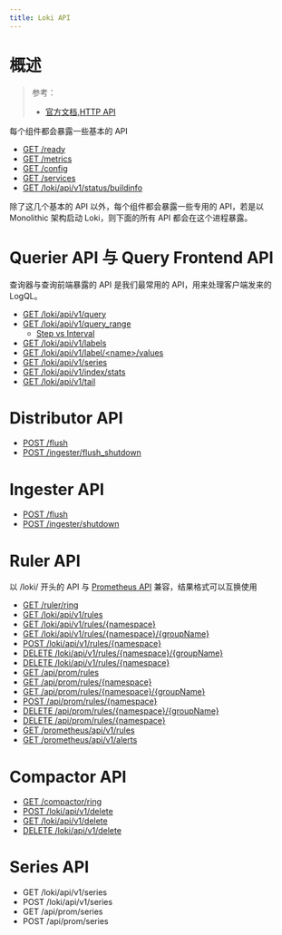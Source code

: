 ```yaml
---
title: Loki API
---
```


# 概述

> 参考：
> - [官方文档,HTTP API](https://grafana.com/docs/loki/latest/api/)

每个组件都会暴露一些基本的 API

- [GET /ready](https://grafana.com/docs/loki/latest/api/#identify-ready-loki-instance)
- [GET /metrics](https://grafana.com/docs/loki/latest/api/#return-exposed-prometheus-metrics)
- [GET /config](https://grafana.com/docs/loki/latest/api/#list-current-configuration)
- [GET /services](https://grafana.com/docs/loki/latest/api/#list-running-services)
- [GET /loki/api/v1/status/buildinfo](https://grafana.com/docs/loki/latest/api/#list-build-information)

除了这几个基本的 API 以外，每个组件都会暴露一些专用的 API，若是以 Monolithic 架构启动 Loki，则下面的所有 API 都会在这个进程暴露。

# Querier API 与 Query Frontend API

查询器与查询前端暴露的 API 是我们最常用的 API，用来处理客户端发来的 LogQL。

- [GET /loki/api/v1/query](https://grafana.com/docs/loki/latest/api/#query-loki)
- [GET /loki/api/v1/query_range](https://grafana.com/docs/loki/latest/api/#query-loki-over-a-range-of-time)
  - [Step vs Interval](https://grafana.com/docs/loki/latest/api/#step-vs-interval)
- [GET /loki/api/v1/labels](https://grafana.com/docs/loki/latest/api/#list-labels-within-a-range-of-time)
- [GET /loki/api/v1/label/\<name>/values](https://grafana.com/docs/loki/latest/api/#list-label-values-within-a-range-of-time)
- [GET /loki/api/v1/series](https://grafana.com/docs/loki/latest/api/#list-series)
- [GET /loki/api/v1/index/stats](https://grafana.com/docs/loki/latest/api/#index-stats)
- [GET /loki/api/v1/tail](https://grafana.com/docs/loki/latest/api/#stream-log-messages)

# Distributor API

- [POST /flush](https://grafana.com/docs/loki/latest/api/#post-flush)
- [POST /ingester/flush_shutdown](https://grafana.com/docs/loki/latest/api/#post-ingesterflush_shutdown)

# Ingester API

- [POST /flush](https://grafana.com/docs/loki/latest/api/#flush-in-memory-chunks-to-backing-store)
- [POST /ingester/shutdown](https://grafana.com/docs/loki/latest/api/#flush-in-memory-chunks-and-shut-down)

# Ruler API

以 /loki/ 开头的 API 与 [Prometheus API](https://prometheus.io/docs/prometheus/latest/querying/api/) 兼容，结果格式可以互换使用

- [GET /ruler/ring](https://grafana.com/docs/loki/latest/api/#ruler-ring-status)
- [GET /loki/api/v1/rules](https://grafana.com/docs/loki/latest/api/#list-rule-groups)
- [GET /loki/api/v1/rules/{namespace}](https://grafana.com/docs/loki/latest/api/#get-rule-groups-by-namespace)
- [GET /loki/api/v1/rules/{namespace}/{groupName}](https://grafana.com/docs/loki/latest/api/#get-rule-group)
- [POST /loki/api/v1/rules/{namespace}](https://grafana.com/docs/loki/latest/api/#set-rule-group)
- [DELETE /loki/api/v1/rules/{namespace}/{groupName}](https://grafana.com/docs/loki/latest/api/#delete-rule-group)
- [DELETE /loki/api/v1/rules/{namespace}](https://grafana.com/docs/loki/latest/api/#delete-namespace)
- [GET /api/prom/rules](https://grafana.com/docs/loki/latest/api/#list-rule-groups)
- [GET /api/prom/rules/{namespace}](https://grafana.com/docs/loki/latest/api/#get-rule-groups-by-namespace)
- [GET /api/prom/rules/{namespace}/{groupName}](https://grafana.com/docs/loki/latest/api/#get-rule-group)
- [POST /api/prom/rules/{namespace}](https://grafana.com/docs/loki/latest/api/#set-rule-group)
- [DELETE /api/prom/rules/{namespace}/{groupName}](https://grafana.com/docs/loki/latest/api/#delete-rule-group)
- [DELETE /api/prom/rules/{namespace}](https://grafana.com/docs/loki/latest/api/#delete-namespace)
- [GET /prometheus/api/v1/rules](https://grafana.com/docs/loki/latest/api/#list-rules)
- [GET /prometheus/api/v1/alerts](https://grafana.com/docs/loki/latest/api/#list-alerts)

# Compactor API

- [GET /compactor/ring](https://grafana.com/docs/loki/latest/api/#get-compactorring)
- [POST /loki/api/v1/delete](https://grafana.com/docs/loki/latest/api/#post-lokiapiv1delete)
- [GET /loki/api/v1/delete](https://grafana.com/docs/loki/latest/api/#get-lokiapiv1delete)
- [DELETE /loki/api/v1/delete](https://grafana.com/docs/loki/latest/api/#delete-lokiapiv1delete)

# Series API

- GET /loki/api/v1/series
- POST /loki/api/v1/series
- GET /api/prom/series
- POST /api/prom/series

